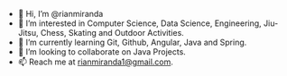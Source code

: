 - 👋 Hi, I’m @rianmiranda
- 👀 I’m interested in Computer Science, Data Science, Engineering, Jiu-Jitsu, Chess, Skating and Outdoor Activities.
- 🌱 I’m currently learning Git, Github, Angular, Java and Spring.
- 💞️ I’m looking to collaborate on Java Projects.
- 📫 Reach me at rianmiranda1@gmail.com.

<!---
rianmiranda/rianmiranda is a ✨ special ✨ repository because its `README.md` (this file) appears on your GitHub profile.
You can click the Preview link to take a look at your changes.
--->

